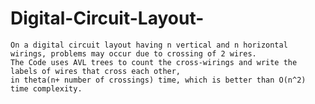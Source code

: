 # Digital-Circuit-Layout-
    On a digital circuit layout having n vertical and n horizontal wirings, problems may occur due to crossing of 2 wires.
    The Code uses AVL trees to count the cross-wirings and write the labels of wires that cross each other,
    in theta(n+ number of crossings) time, which is better than O(n^2) time complexity.
